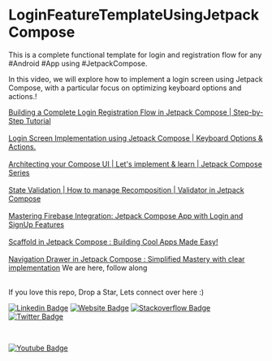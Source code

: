# LoginFeatureTemplateUsingJetpackCompose


This is a complete functional template for login and registration flow for any #Android #App using #JetpackCompose.

In this video, we will explore how to implement a login screen using Jetpack Compose, with a particular focus on optimizing keyboard options and actions.!



<a href ="https://youtu.be/PeUERQJnHdI">Building a Complete Login Registration Flow in Jetpack Compose | Step-by-Step Tutorial</a>
</br>
</br>
<a href ="https://youtu.be/n9IrkANVGxU">Login Screen Implementation using Jetpack Compose | Keyboard Options & Actions. </a>
</br>
</br>
<a href ="https://youtu.be/peSfaIhKgfw">Architecting your Compose UI | Let's implement & learn | Jetpack Compose Series</a>
</br>
</br>
<a href ="https://youtu.be/008f7IUVYDQ">State Validation | How to manage Recomposition | Validator in Jetpack Compose</a>
</br>
</br>
<a href ="https://youtu.be/KOI7fS7k8Y0">Mastering Firebase Integration: Jetpack Compose App with Login and SignUp Features</a> 
</br>
</br>
<a href ="https://youtu.be/ne2jap1ec24">Scaffold in Jetpack Compose : Building Cool Apps Made Easy!</a>
</br>
</br>
<a href ="https://youtu.be/BMv5K35lhUY">Navigation Drawer in Jetpack Compose : Simplified Mastery with clear implementation</a>  We are here, follow along
</br>
</br>





 If you love this repo, Drop a Star, Lets connect over here :) 
 
 
[![Linkedin Badge](https://img.shields.io/badge/-LinkedIn-0e76a8?style=flat-square&logo=Linkedin&logoColor=white)](https://www.linkedin.com/in/sachin-rajput-998b48105/)
[![Website Badge](https://img.shields.io/badge/Medium-3b5998?style=flat-square&logo=google-chrome&logoColor=white)](https://droid-lover.medium.com/)
[![Stackoverflow Badge](https://img.shields.io/badge/-Stackoverflow-FFA500?style=flat-square&logo=Stackoverflow&logoColor=orange)](https://stackoverflow.com/users/7193506/sachin)
[![Twitter Badge](https://img.shields.io/twitter/follow/native_MB?style=social)](https://twitter.com/native_MB)

</br>

[![Youtube Badge](https://img.shields.io/badge/YouTube-FF0000?style=for-the-badge&logo=youtube&logoColor=white)](https://www.youtube.com/channel/UCTjQSpx2waqXTC37AgM8qyA)






